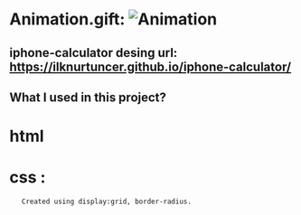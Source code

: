 
# Animation.gift: ![Animation](https://user-images.githubusercontent.com/118935193/211205933-ad1a8159-4aa3-4717-b7d8-5379f42aacaa.gif)

## iphone-calculator desing url: https://ilknurtuncer.github.io/iphone-calculator/
## What I used in this project?
# html
# css :
       Created using display:grid, border-radius.
